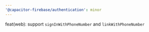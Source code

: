 ```yaml
---
'@capacitor-firebase/authentication': minor
---
```


feat(web): support `signInWithPhoneNumber` and `linkWithPhoneNumber`
